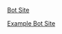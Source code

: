 [Bot Site](https://glitch.com/~ejs-bot-website)

[Example Bot Site](https://www.youtube.com/watch?v=DmIkbgJZJ_o)
